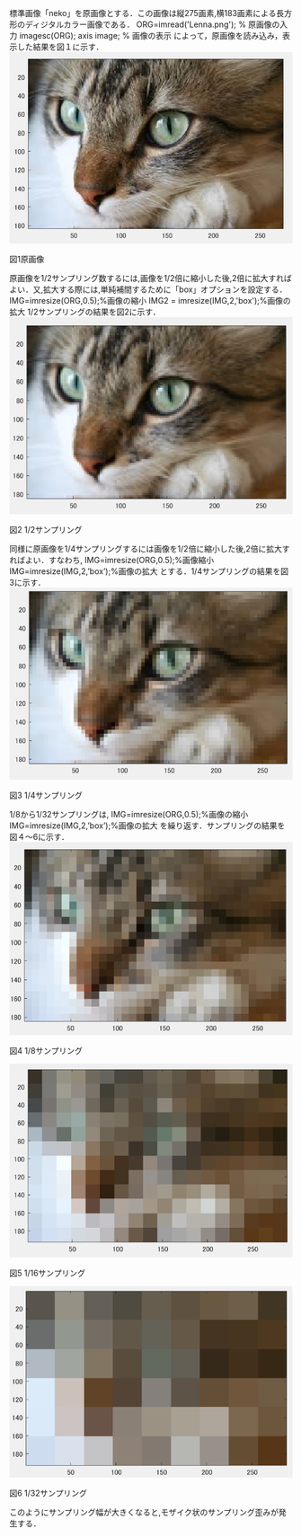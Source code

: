 標準画像「neko」を原画像とする．この画像は縦275画素,横183画素による長方形のディジタルカラー画像である．
ORG=imread('Lenna.png'); % 原画像の入力
imagesc(ORG); axis image; % 画像の表示
によって，原画像を読み込み，表示した結果を図１に示す．
![原画像](https://github.com/matsuorui/image_processing_17ec094/blob/master/image/image/k1-1.png)

図1原画像

原画像を1/2サンプリング数するには,画像を1/2倍に縮小した後,2倍に拡大すればよい．又,拡大する際には,単純補間するために「box」オプションを設定する．
IMG=imresize(ORG,0.5);%画像の縮小
IMG2 = imresize(IMG,2,'box');%画像の拡大
1/2サンプリングの結果を図2に示す．
![原画像](https://github.com/matsuorui/image_processing_17ec094/blob/master/image/image/k1-2.png)

図2 1/2サンプリング

同様に原画像を1/4サンプリングするには画像を1/2倍に縮小した後,2倍に拡大すればよい．すなわち,
IMG=imresize(ORG,0.5);%画像縮小
IMG=imresize(IMG,2,’box’);%画像の拡大
とする．1/4サンプリングの結果を図3に示す．
![原画像](https://github.com/matsuorui/image_processing_17ec094/blob/master/image/image/k1-3.png)

図3 1/4サンプリング

1/8から1/32サンプリングは,
IMG=imresize(ORG,0.5);%画像の縮小
IMG=imresize(IMG,2,’box’);%画像の拡大
を繰り返す．サンプリングの結果を図４～6に示す．
![原画像](https://github.com/matsuorui/image_processing_17ec094/blob/master/image/image/k1-4.png)

図4 1/8サンプリング


![原画像](https://github.com/matsuorui/image_processing_17ec094/blob/master/image/image/k1-5.png)

図5 1/16サンプリング


![原画像](https://github.com/matsuorui/image_processing_17ec094/blob/master/image/image/k1-6.png)

図6 1/32サンプリング


このようにサンプリング幅が大きくなると,モザイク状のサンプリング歪みが発生する．

